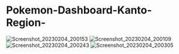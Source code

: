 # Pokemon-Dashboard-Kanto-Region-
![Screenshot_20230204_200153](https://user-images.githubusercontent.com/104718068/216773318-b15fd4ff-7098-477a-b5c4-bb554d97fb93.png)
![Screenshot_20230204_200109](https://user-images.githubusercontent.com/104718068/216773315-316e15e2-cb42-463a-93d2-20d9c73b6c96.png)
![Screenshot_20230204_200243](https://user-images.githubusercontent.com/104718068/216773321-0ae9b307-f434-4151-bffa-0cb8b3f7a306.png)
![Screenshot_20230204_200305](https://user-images.githubusercontent.com/104718068/216773322-235f6434-108c-489c-88fe-8f478872f66e.png)
